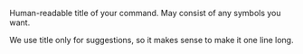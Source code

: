 Human-readable title of your command. May consist of any symbols you want. 

We use title only for suggestions, so it makes sense to make it one line long.